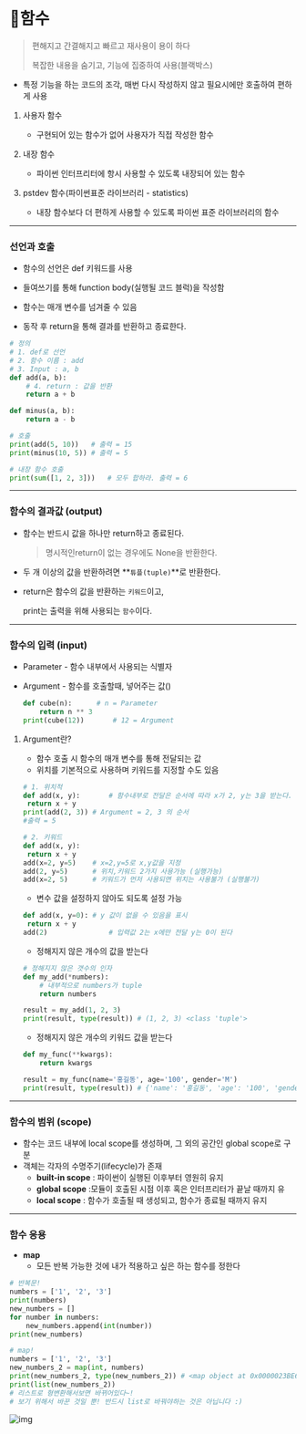 # 🚩함수

> 편해지고 간결해지고 빠르고 재사용이 용이 하다
>
> 복잡한 내용을 숨기고, 기능에 집중하여 사용(블랙박스)



- 특정 기능을 하는 코드의 조각, 매번 다시 작성하지 않고 필요시에만 호출하여 편하게 사용



1. 사용자 함수
   - 구현되어 있는 함수가 없어 사용자가 직접 작성한 함수

2. 내장 함수
   - 파이썬 인터프리터에  항시 사용할 수 있도록 내장되어 있는 함수
3. pstdev 함수(파이썬표준 라이브러리 - statistics)
   - 내장 함수보다 더 편하게 사용할 수 있도록 파이썬 표준 라이브러리의 함수

---

### 선언과 호출

- 함수의 선언은 def 키워드를 사용

- 들여쓰기를 통해 function body(실행될 코드 블럭)을 작성함
- 함수는 매개 변수를 넘겨줄 수 있음
- 동작 후 return을 통해 결과를 반환하고 종료한다.

```python
# 정의	
# 1. def로 선언
# 2. 함수 이름 : add
# 3. Input : a, b
def add(a, b):
    # 4. return : 값을 반환
    return a + b

def minus(a, b):
    return a - b

# 호출
print(add(5, 10))	# 출력 = 15
print(minus(10, 5))	# 출력 = 5

# 내장 함수 호출
print(sum([1, 2, 3]))	# 모두 합하라. 출력 = 6
```

---

### 함수의 결과값 (output)

- 함수는 반드시 값을 하나만 return하고 종료된다.

  > 명시적인return이 없는 경우에도 None을 반환한다.

- 두 개 이상의 값을 반환하려면 **`튜플(tuple)`**로 반환한다.

- return은 함수의 값을 반환하는 `키워드`이고,

  print는 출력을 위해 사용되는 `함수`이다.

---

### 함수의 입력 (input)

- Parameter - 함수 내부에서 사용되는 식별자

- Argument - 함수를 호출할때, 넣어주는 값()

  ```python
  def cube(n):		# n = Parameter 
      return n ** 3
  print(cube(12))		# 12 = Argument 
  ```

1. Argument란?

   - 함수 호출 시 함수의 매개 변수를 통해 전달되는 값
   - 위치를 기본적으로 사용하며 키워드를 지정할 수도 있음

   ```python
   # 1. 위치적 
   def add(x, y):		# 함수내부로 전달은 순서에 따라 x가 2, y는 3을 받는다.
   	return x + y
   print(add(2, 3))	# Argument = 2, 3 의 순서
   #출력 = 5
   
   # 2. 키워드
   def add(x, y):
   	return x + y
   add(x=2, y=5)	# x=2,y=5로 x,y값을 지정 
   add(2, y=5)		# 위치,키워드 2가지 사용가능 (실행가능)
   add(x=2, 5)		# 키워드가 먼저 사용되면 위치는 사용불가 (실행불가) 
   ```

   - 변수 값을 설정하지 않아도 되도록 설정 가능

   ```python
   def add(x, y=0):	# y 값이 없을 수 있음을 표시
   	return x + y
   add(2)				# 입력값 2는 x에만 전달 y는 0이 된다
   ```

   - 정해지지 않은 개수의 값을 받는다

   ```python
   # 정해지지 않은 갯수의 인자
   def my_add(*numbers):
       # 내부적으로 numbers가 tuple
       return numbers 
   
   result = my_add(1, 2, 3)
   print(result, type(result)) # (1, 2, 3) <class 'tuple'>
   ```

   - 정해지지 않은 개수의 키워드 값을 받는다

   ```python
   def my_func(**kwargs):
       return kwargs
   
   result = my_func(name='홍길동', age='100', gender='M')
   print(result, type(result)) # {'name': '홍길동', 'age': '100', 'gender': 'M'} <class 'dict'>
   ```

---

### 함수의 범위 (scope)

- 함수는 코드 내부에 local scope를 생성하며, 그 외의 공간인 global scope로 구분
- 객체는 각자의 수명주기(lifecycle)가 존재
  - **built-in scope** : 파이썬이 실행된 이후부터 영원히 유지
  - **global scope** :모듈이 호출된 시점 이후 혹은 인터프리터가 끝날 때까지 유
  - **local scope** : 함수가 호출될 때 생성되고, 함수가 종료될 때까지 유지

---

### 함수 응용

- **map**
  - 모든 반복 가능한 것에 내가 적용하고 싶은 하는 함수를 정한다

```python
# 반복문!
numbers = ['1', '2', '3']
print(numbers)
new_numbers = []
for number in numbers:
    new_numbers.append(int(number))
print(new_numbers)

# map!
numbers = ['1', '2', '3']
new_numbers_2 = map(int, numbers)
print(new_numbers_2, type(new_numbers_2)) # <map object at 0x0000023BE69A2C70> : 이미 함수가 모두 적용된 
print(list(new_numbers_2)) 
# 리스트로 형변환해서보면 바뀌어있다~!
# 보기 위해서 바꾼 것일 뿐! 반드시 list로 바꿔야하는 것은 아닙니다 :)
```

![img](https://cdn.discordapp.com/attachments/993047919076855868/996608655875121162/unknown.png)